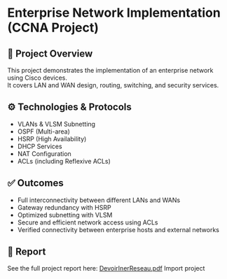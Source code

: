 # Enterprise Network Implementation (CCNA Project)

## 📘 Project Overview
This project demonstrates the implementation of an enterprise network using Cisco devices.  
It covers LAN and WAN design, routing, switching, and security services.

## ⚙️ Technologies & Protocols
- VLANs & VLSM Subnetting  
- OSPF (Multi-area)  
- HSRP (High Availability)  
- DHCP Services  
- NAT Configuration  
- ACLs (including Reflexive ACLs)  

## ✅ Outcomes
- Full interconnectivity between different LANs and WANs  
- Gateway redundancy with HSRP  
- Optimized subnetting with VLSM  
- Secure and efficient network access using ACLs  
- Verified connectivity between enterprise hosts and external networks  

## 📄 Report
See the full project report here: [DevoirInerReseau.pdf](./DevoirInerReseau.pdf)
Import project 
